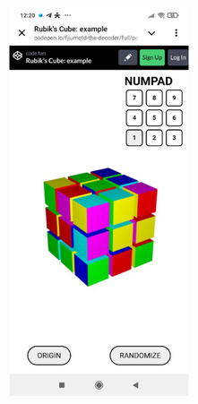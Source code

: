 <img src="https://github.com/4eckme/Rubik-s-Cube-example/blob/main/screenshot.jpg?raw=true" width="320px" />
